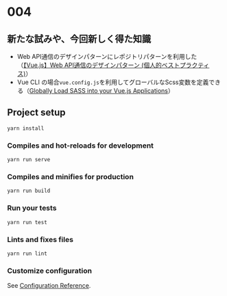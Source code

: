 # 004

## 新たな試みや、今回新しく得た知識

- Web API通信のデザインパターンにレポジトリパターンを利用した（[【Vue.js】Web API通信のデザインパターン (個人的ベストプラクティス)](https://qiita.com/07JP27/items/0923cbe3b6435c19d761)）
- Vue CLI の場合`vue.config.js`を利用してグローバルなScss変数を定義できる（[Globally Load SASS into your Vue.js Applications](https://vueschool.io/articles/vuejs-tutorials/globally-load-sass-into-your-vue-js-applications/)）

## Project setup
```
yarn install
```

### Compiles and hot-reloads for development
```
yarn run serve
```

### Compiles and minifies for production
```
yarn run build
```

### Run your tests
```
yarn run test
```

### Lints and fixes files
```
yarn run lint
```

### Customize configuration
See [Configuration Reference](https://cli.vuejs.org/config/).
